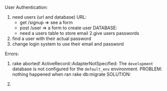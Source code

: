 User Authentication:

1. need users (url and database)
URL:
    - get /signup => see a form
    - post /user => a form to create user
DATABASE:
    - need a users table to store email
2.give users passwords
3. find a user with their actual password
4. change login system to use their email and password


Errors:

1. rake aborted!
ActiveRecord::AdapterNotSpecified: The `development` database is not configured for the `default_env` environment.
PROBLEM: nothing happened when ran rake db:migrate
SOLUTION: 

2.

